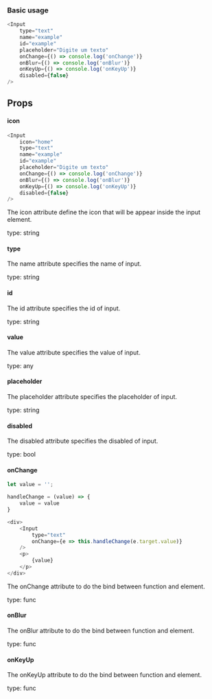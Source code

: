 ### Basic usage

```js
<Input
    type="text"
    name="example"
    id="example"
    placeholder="Digite um texto"
    onChange={() => console.log('onChange')}
    onBlur={() => console.log('onBlur')}
    onKeyUp={() => console.log('onKeyUp')}
    disabled={false}
/>
```

## Props

#### **icon**

```js
<Input
    icon="home"
    type="text"
    name="example"
    id="example"
    placeholder="Digite um texto"
    onChange={() => console.log('onChange')}
    onBlur={() => console.log('onBlur')}
    onKeyUp={() => console.log('onKeyUp')}
    disabled={false}
/>
```

The icon attribute define the icon that will be appear inside the input element.

type: string

#### **type**

The name attribute specifies the name of input.

type: string

#### **id**

The id attribute specifies the id of input.

type: string

#### **value**

The value attribute specifies the value of input.

type: any

#### **placeholder**

The placeholder attribute specifies the placeholder of input.

type: string

#### **disabled**

The disabled attribute specifies the disabled of input.

type: bool

#### **onChange**

```js
let value = '';

handleChange = (value) => {
    value = value
}

<div>
    <Input
        type="text"
        onChange={e => this.handleChange(e.target.value)}
    />
    <p>
        {value}
    </p>
</div>
```

The onChange attribute to do the bind between function and element.

type: func

#### **onBlur**

The onBlur attribute to do the bind between function and element.

type: func

#### **onKeyUp**

The onKeyUp attribute to do the bind between function and element.

type: func
